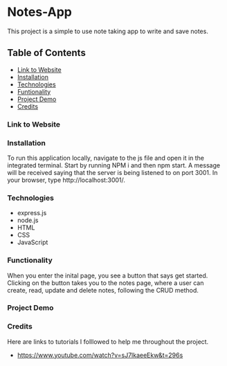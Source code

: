 # Notes-App

This project is a simple to use note taking app to write and save notes.

## Table of Contents

* [Link to Website](#Link-to-Website)
* [Installation](#Installation)
* [Technologies](#Technologies)
* [Funtionality](#Funtionality)
* [Project Demo](#Project-Demo)
* [Credits](#Credits)

### Link to Website

### Installation

To run this application locally, navigate to the js file and open it in the integrated terminal. Start by running NPM i and then npm start. A message will be received saying that the server is being listened to on port 3001. In your browser, type http://localhost:3001/. 

### Technologies

* express.js
* node.js
* HTML
* CSS
* JavaScript

### Functionality

When you enter the inital page, you see a button that says get started. Clicking on the button takes you to the notes page, where a user can create, read, update and delete notes, following the CRUD method. 

### Project Demo



### Credits

Here are links to tutorials I folllowed to help me throughout the project.
* https://www.youtube.com/watch?v=sJ7lkaeeEkw&t=296s